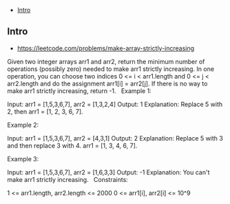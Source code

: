 - [Intro](#intro)

## Intro

- https://leetcode.com/problems/make-array-strictly-increasing

Given two integer arrays arr1 and arr2, return the minimum number of operations (possibly zero) needed to make arr1 strictly increasing.
In one operation, you can choose two indices 0 <= i < arr1.length and 0 <= j < arr2.length and do the assignment arr1[i] = arr2[j].
If there is no way to make arr1 strictly increasing, return -1.
 
Example 1:

Input: arr1 = [1,5,3,6,7], arr2 = [1,3,2,4]
Output: 1
Explanation: Replace 5 with 2, then arr1 = [1, 2, 3, 6, 7].

Example 2:

Input: arr1 = [1,5,3,6,7], arr2 = [4,3,1]
Output: 2
Explanation: Replace 5 with 3 and then replace 3 with 4. arr1 = [1, 3, 4, 6, 7].

Example 3:

Input: arr1 = [1,5,3,6,7], arr2 = [1,6,3,3]
Output: -1
Explanation: You can't make arr1 strictly increasing.
 
Constraints:

1 <= arr1.length, arr2.length <= 2000
0 <= arr1[i], arr2[i] <= 10^9

 